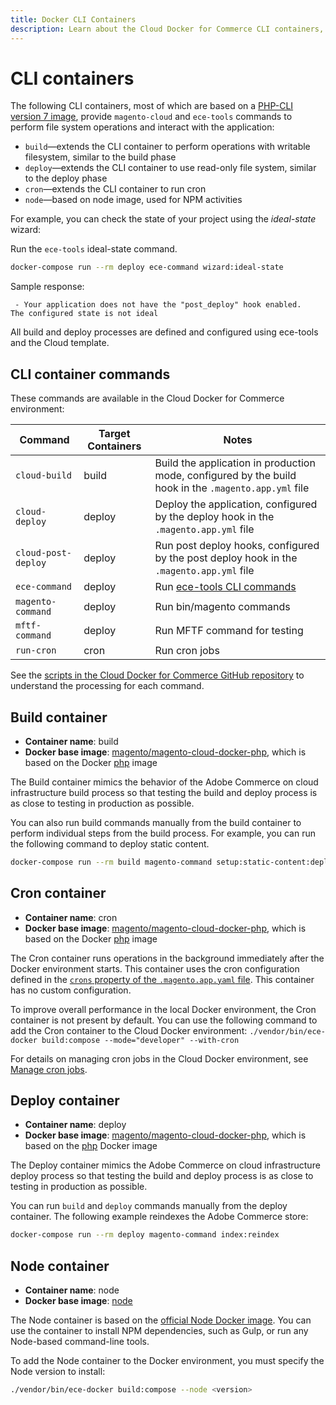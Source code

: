 ```yaml
---
title: Docker CLI Containers
description: Learn about the Cloud Docker for Commerce CLI containers, images used, and useful guidance.
---
```


# CLI containers

The following CLI containers, most of which are based on a [PHP-CLI version 7 image][], provide `magento-cloud` and `ece-tools` commands to perform file system operations and interact with the application:

- `build`—extends the CLI container to perform operations with writable filesystem, similar to the build phase
- `deploy`—extends the CLI container to use read-only file system, similar to the deploy phase
- `cron`—extends the CLI container to run cron
- `node`—based on node image, used for NPM activities

For example, you can check the state of your project using the _ideal-state_ wizard:

Run the `ece-tools` ideal-state command.

```bash
docker-compose run --rm deploy ece-command wizard:ideal-state
```

Sample response:

```terminal
 - Your application does not have the "post_deploy" hook enabled.
The configured state is not ideal
```

All build and deploy processes are defined and configured using ece-tools and the Cloud template.

## CLI container commands

These commands are available in the Cloud Docker for Commerce environment:

| Command       | Target Containers   |  Notes |
| ------------- |  ------------------ |------------------ |
| `cloud-build` | build | Build the application in production mode, configured by the build hook in the `.magento.app.yml` file |
| `cloud-deploy` | deploy | Deploy the application, configured by the deploy hook in the `.magento.app.yml` file |
| `cloud-post-deploy` | deploy | Run post deploy hooks, configured by the post deploy hook in the `.magento.app.yml` file |
| `ece-command` | deploy | Run [ece-tools CLI commands][] |
| `magento-command` | deploy | Run bin/magento commands |
| `mftf-command` | deploy | Run MFTF command for testing |
| `run-cron` | cron | Run cron jobs |

See the [scripts in the Cloud Docker for Commerce GitHub repository][scripts] to understand the processing for each command.

## Build container

- **Container name**: build
- **Docker base image**: [magento/magento-cloud-docker-php], which is based on the Docker [php][] image

The Build container mimics the behavior of the Adobe Commerce on cloud infrastructure build process so that testing the build and deploy process is as close to testing in production as possible.

You can also run build commands manually from the build container to perform individual steps from the build process. For example, you can run the following command to deploy static content.

```bash
docker-compose run --rm build magento-command setup:static-content:deploy
```

## Cron container

- **Container name**: cron
- **Docker base image**: [magento/magento-cloud-docker-php], which is based on the Docker [php][] image

The Cron container runs operations in the background immediately after the Docker environment starts. This container uses the cron configuration defined in the [`crons` property of the `.magento.app.yaml` file](https://experienceleague.adobe.com/docs/commerce-cloud-service/user-guide/configure/app/properties/crons-property.html). This container has no custom configuration.

<InlineAlert variant="info" slots="text"/>

To improve overall performance in the local Docker environment, the Cron container is not present by default. You can use the following command to add the Cron container to the Cloud Docker environment: `./vendor/bin/ece-docker build:compose --mode="developer" --with-cron`

For details on managing cron jobs in the Cloud Docker environment, see [Manage cron jobs](../configure/manage-cron-jobs.md).

## Deploy container

- **Container name**: deploy
- **Docker base image**: [magento/magento-cloud-docker-php], which is based on the [php][] Docker image

The Deploy container mimics the Adobe Commerce on cloud infrastructure deploy process so that testing the build and deploy process is as close to testing in production as possible.

You can run `build` and `deploy` commands manually from the deploy container. The following example reindexes the Adobe Commerce store:

```bash
docker-compose run --rm deploy magento-command index:reindex
```

## Node container

- **Container name**: node
- **Docker base image**: [node][]

The Node container is based on the [official Node Docker image][node]. You can use the container to install NPM dependencies, such as Gulp, or run any Node-based command-line tools.

To add the Node container to the Docker environment, you must specify the Node version to install:

```bash
./vendor/bin/ece-docker build:compose --node <version>
```

[PHP-CLI version 7 image]: https://hub.docker.com/r/magento/magento-cloud-docker-php
[magento/magento-cloud-docker-php]: https://hub.docker.com/r/magento/magento-cloud-docker-php
[scripts]: https://github.com/magento/magento-cloud-docker/tree/develop/images/php/cli/bin
[Cloud Docker scripts]: https://github.com/magento/magento-cloud-docker/tree/develop/images/php/cli/bin
[magento/magento-cloud-docker-php]: https://hub.docker.com/r/magento/magento-cloud-docker-php
[php]: https://hub.docker.com/_/php
[node]: https://hub.docker.com/_/node
[ece-tools CLI commands]: https://experienceleague.adobe.com/docs/commerce-cloud-service/user-guide/dev-tools/ece-tools/package-overview.html
